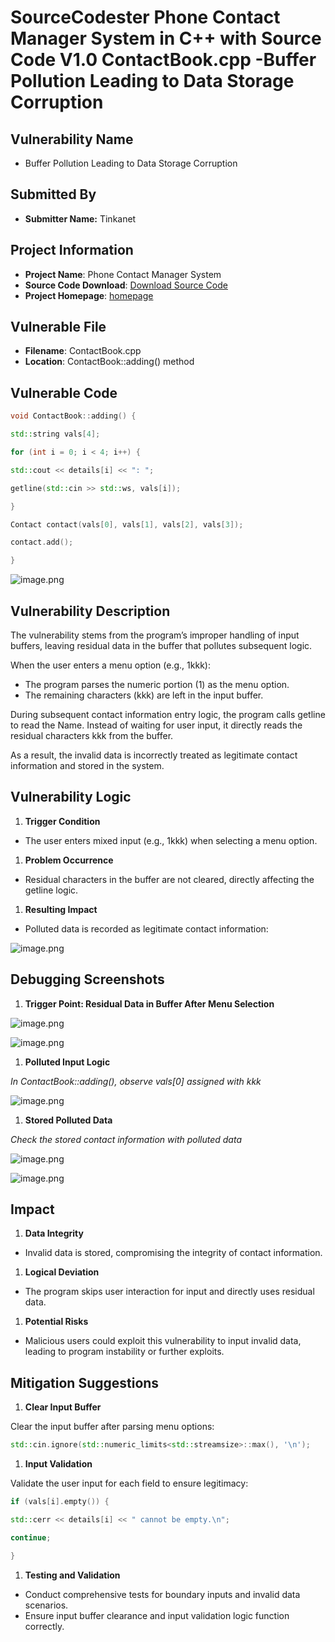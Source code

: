 # SourceCodester Phone Contact Manager System in C++ with Source Code V1.0 ContactBook.cpp -Buffer Pollution Leading to Data Storage Corruption

## **Vulnerability Name**

- Buffer Pollution Leading to Data Storage Corruption

## **Submitted By**

- **Submitter Name:** Tinkanet

## **Project Information**

- **Project Name**: Phone Contact Manager System
- **Source Code Download**: [Download Source Code](https://www.sourcecodester.com/sites/default/files/download/razormist/Phone%20Contact%20Manager%20System%20in%20C%2B%2B.zip)
- **Project Homepage**: [homepage](https://www.sourcecodester.com/cc/16822/phone-contact-manager-system-c-source-code.html)

## **Vulnerable File**

- **Filename**: ContactBook.cpp
- **Location**: ContactBook::adding() method

## **Vulnerable Code**

```cpp
void ContactBook::adding() {

std::string vals[4];

for (int i = 0; i < 4; i++) {

std::cout << details[i] << ": ";

getline(std::cin >> std::ws, vals[i]);

}

Contact contact(vals[0], vals[1], vals[2], vals[3]);

contact.add();

}
```

![image.png](SourceCodester%20Phone%20Contact%20Manager%20System%20in%20C++%201544643d864880a5a504c78bab78f866/image.png)

## **Vulnerability Description**

The vulnerability stems from the program’s improper handling of input buffers, leaving residual data in the buffer that pollutes subsequent logic.

When the user enters a menu option (e.g., 1kkk):

- The program parses the numeric portion (1) as the menu option.
- The remaining characters (kkk) are left in the input buffer.

During subsequent contact information entry logic, the program calls getline to read the Name. Instead of waiting for user input, it directly reads the residual characters kkk from the buffer.

As a result, the invalid data is incorrectly treated as legitimate contact information and stored in the system.

## **Vulnerability Logic**

1. **Trigger Condition**
- The user enters mixed input (e.g., 1kkk) when selecting a menu option.
1. **Problem Occurrence**
- Residual characters in the buffer are not cleared, directly affecting the getline logic.
1. **Resulting Impact**
- Polluted data is recorded as legitimate contact information:

![image.png](SourceCodester%20Phone%20Contact%20Manager%20System%20in%20C++%201544643d864880a5a504c78bab78f866/image%201.png)

## **Debugging Screenshots**

1. **Trigger Point: Residual Data in Buffer After Menu Selection**

![image.png](SourceCodester%20Phone%20Contact%20Manager%20System%20in%20C++%201544643d864880a5a504c78bab78f866/image%202.png)

![image.png](SourceCodester%20Phone%20Contact%20Manager%20System%20in%20C++%201544643d864880a5a504c78bab78f866/image%203.png)

1. **Polluted Input Logic**

*In ContactBook::adding(), observe vals[0] assigned with kkk*

![image.png](SourceCodester%20Phone%20Contact%20Manager%20System%20in%20C++%201544643d864880a5a504c78bab78f866/image%204.png)

1. **Stored Polluted Data**

*Check the stored contact information with polluted data*

![image.png](SourceCodester%20Phone%20Contact%20Manager%20System%20in%20C++%201544643d864880a5a504c78bab78f866/image%205.png)

![image.png](SourceCodester%20Phone%20Contact%20Manager%20System%20in%20C++%201544643d864880a5a504c78bab78f866/image%206.png)

## **Impact**

1. **Data Integrity**
- Invalid data is stored, compromising the integrity of contact information.
1. **Logical Deviation**
- The program skips user interaction for input and directly uses residual data.
1. **Potential Risks**
- Malicious users could exploit this vulnerability to input invalid data, leading to program instability or further exploits.

## **Mitigation Suggestions**

1. **Clear Input Buffer**

Clear the input buffer after parsing menu options:

```cpp
std::cin.ignore(std::numeric_limits<std::streamsize>::max(), '\n');
```

1. **Input Validation**

Validate the user input for each field to ensure legitimacy:

```cpp
if (vals[i].empty()) {

std::cerr << details[i] << " cannot be empty.\n";

continue;

}
```

1. **Testing and Validation**
- Conduct comprehensive tests for boundary inputs and invalid data scenarios.
- Ensure input buffer clearance and input validation logic function correctly.